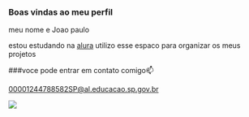 ### Boas vindas ao meu perfil

meu nome e Joao paulo

estou estudando na [alura](https://.alura.com.br)
utilizo esse espaco para organizar os meus projetos

###voce pode entrar em contato comigo📫

00001244788582SP@al.educacao.sp.gov.br

![](https://media1.tenor.com/m/MojW2yr1vFoAAAAC/money-money-money.gif)
